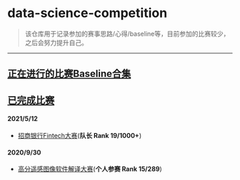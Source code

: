 # data-science-competition
>  该仓库用于记录参加的赛事思路/心得/baseline等，目前参加的比赛较少，之后会努力提升自己。
---
## [正在进行的比赛Baseline合集](https://github.com/chengjian2018/data-science-competition/tree/main/ongoing)

## [已完成比赛](https://github.com/chengjian2018/data-science-competition)
#### 2021/5/12
* [招商银行Fintech大赛](https://github.com/chengjian2018/data-science-competition/tree/main/Fintech-competition)(**队长 Rank 19/1000+**)
#### 2020/9/30  
* [高分遥感图像软件解译大赛](https://github.com/chengjian2018/data-science-competition/tree/main/gf2-gf3-competition)(**个人参赛 Rank 15/289**)

 